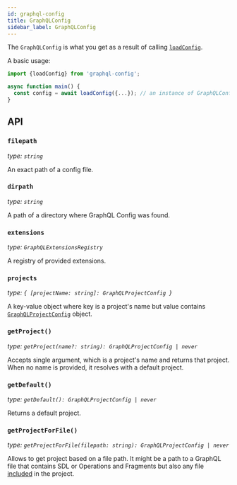 ```yaml
---
id: graphql-config
title: GraphQLConfig
sidebar_label: GraphQLConfig
---
```


The `GraphQLConfig` is what you get as a result of calling [`loadConfig`](./author-load-config.md).

A basic usage:

```typescript
import {loadConfig} from 'graphql-config';

async function main() {
  const config = await loadConfig({...}); // an instance of GraphQLConfig
}
```

## API

### `filepath`

_type: `string`_

An exact path of a config file.

### `dirpath`

_type: `string`_

A path of a directory where GraphQL Config was found.

### `extensions`

_type: `GraphQLExtensionsRegistry`_

A registry of provided extensions.

### `projects`

_type: `{ [projectName: string]: GraphQLProjectConfig }`_

A key-value object where key is a project's name but value contains [`GraphQLProjectConfig`](./api-graphql-project-config.md) object.

### `getProject()`

_type: `getProject(name?: string): GraphQLProjectConfig | never`_

Accepts single argument, which is a project's name and returns that project. When no name is provided, it resolves with a default project.

### `getDefault()`

_type: `getDefault(): GraphQLProjectConfig | never`_

Returns a default project.

### `getProjectForFile()`

_type: `getProjectForFile(filepath: string): GraphQLProjectConfig | never`_

Allows to get project based on a file path. It might be a path to a GraphQL file that contains SDL or Operations and Fragments but also any file  [included](./user-usage.md#include-exclude) in the project.

